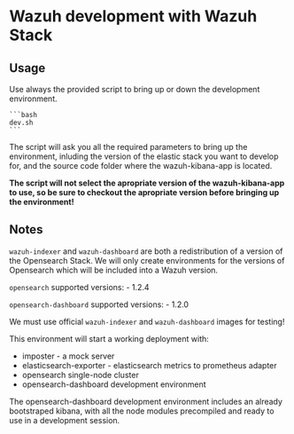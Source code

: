 # Wazuh development with Wazuh Stack


## Usage

Use always the provided script to bring up or down the development
environment.

	```bash
 	dev.sh
	```
The script will ask you all the required parameters to bring up the
environment, inluding the version of the elastic stack you want to
develop for, and the source code folder where the wazuh-kibana-app is
located.

**The script will not select the apropriate version of the
wazuh-kibana-app to use, so be sure to checkout the apropriate version
before bringing up the environment!**

## Notes

`wazuh-indexer` and `wazuh-dashboard` are both a redistribution of a
version of the Opensearch Stack. We will only create environments for
the versions of Opensearch which will be included into a Wazuh
version.


`opensearch` supported versions:
		- 1.2.4

`opensearch-dashboard` supported versions:
	- 1.2.0

We must use official `wazuh-indexer` and `wazuh-dashboard` images for
testing!

This environment will start a working deployment with:
  - imposter - a mock server
  - elasticsearch-exporter - elasticsearch metrics to prometheus adapter
  - opensearch single-node cluster
  - opensearch-dashboard development environment

The opensearch-dashboard development environment includes an already
bootstraped kibana, with all the node modules precompiled and ready to
use in a development session.


